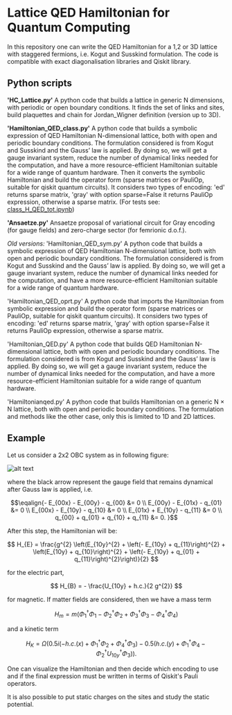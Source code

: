 # Lattice QED Hamiltonian for Quantum Computing

In this repository one can write the QED Hamiltonian for a 1,2 or 3D lattice with staggered fermions, i.e. Kogut and Susskind formulation. The code is compatible with exact diagonalisation libraries and Qiskit library.

## Python scripts
**'HC_Lattice.py'**
A python code that builds a lattice in generic N dimensions, with periodic or open boundary conditions.
It finds the set of links and sites, build plaquettes and chain for Jordan_Wigner definition (version up to 3D).

**'Hamiltonian_QED_class.py'**
A python code that builds a symbolic expression of QED Hamiltonian N-dimensional lattice, both with open and periodic boundary conditions. The formulation considered is from Kogut and Susskind and the Gauss’ law is applied.
By doing so, we will get a gauge invariant system, reduce the number of dynamical links needed
for the computation, and have a more resource-efficient Hamiltonian suitable for a wide range of
quantum hardware. Then it converts the symbolic Hamiltonian and build the operator form (sparse matrices or PauliOp, suitable for qiskit quantum circuits).
It considers two types of encoding: 'ed' returns sparse matrix, 'gray' with option sparse=False it returns PauliOp expression, otherwise a sparse matrix.
(For tests see: [class_H_QED_tot.ipynb](https://github.com/ariannacrippa/QC_lattice_H/blob/main/notebooks/class_H_QED_tot.ipynb))

**'Ansaetze.py'**
Ansaetze proposal of variational circuit for Gray encoding (for gauge fields) and zero-charge sector (for femrionic d.o.f.).

_Old versions:_
'Hamiltonian_QED_sym.py'
A python code that builds a symbolic expression of QED Hamiltonian N-dimensional lattice, both with open and periodic boundary conditions. The formulation considered is from Kogut and Susskind and the Gauss’ law is applied.
By doing so, we will get a gauge invariant system, reduce the number of dynamical links needed
for the computation, and have a more resource-efficient Hamiltonian suitable for a wide range of
quantum hardware.

'Hamiltonian_QED_oprt.py'
A python code that imports the Hamiltonian from symbolic expression and build the operator form (sparse matrices or PauliOp, suitable for qiskit quantum circuits).
It considers two types of encoding: 'ed' returns sparse matrix, 'gray' with option sparse=False it returns PauliOp expression, otherwise a sparse matrix.

'Hamiltonian_QED.py'
A python code that builds QED Hamiltonian N-dimensional lattice, both with open and periodic boundary conditions. The formulation considered is from Kogut and Susskind and the Gauss’ law is applied.
By doing so, we will get a gauge invariant system, reduce the number of dynamical links needed
for the computation, and have a more resource-efficient Hamiltonian suitable for a wide range of
quantum hardware.

'Hamiltonianqed.py'
A python code that builds Hamiltonian on a generic N × N lattice, both with open and periodic boundary conditions. The formulation and methods like the other case, only this is limited to 1D and 2D lattices.

## Example

Let us consider a 2x2 OBC system as in following figure:

![alt text](https://github.com/ariannacrippa/QC_lattice_H/blob/main/notebooks/system_2x2_OBC_gausslawTrue.png)

where the black arrow represent the gauge field that remains dynamical after Gauss law is applied, i.e.

$$\eqalign{- E_{00x} - E_{00y} - q_{00} &= 0 \\
E_{00y} - E_{01x} - q_{01} &= 0 \\
E_{00x} - E_{10y} - q_{10} &= 0 \\
E_{01x} + E_{10y} - q_{11} &= 0 \\
q_{00} + q_{01} + q_{10} + q_{11} &= 0.
}$$

After this step, the Hamiltonian will be:

$$
H_{E} = \frac{g^{2} \left(E_{10y}^{2} + \left(- E_{10y} + q_{11}\right)^{2} + \left(E_{10y} + q_{10}\right)^{2} + \left(- E_{10y} + q_{01} + q_{11}\right)^{2}\right)}{2}
$$

for the electric part,

$$
H_{B} = - \frac{U_{10y} + h.c.}{2 g^{2}}
$$

for magnetic. If matter fields are considered, then we have a mass term

$$
H_{m} = m \left(\Phi_{1}^{\dagger} \Phi_{1} - \Phi_{2}^{\dagger} \Phi_{2} + \Phi_{3}^{\dagger} \Phi_{3} - \Phi_{4}^{\dagger} \Phi_{4}\right)
$$

and a kinetic term

$$
H_{K} = \Omega \left(0.5 i \left(- h.c.(x) + \Phi_{1}^{\dagger} \Phi_{2} + \Phi_{4}^{\dagger} \Phi_{3}\right) - 0.5 \left(h.c.(y) + \Phi_{1}^{\dagger} \Phi_{4} - \Phi_{2}^{\dagger} U_{10y}^{\dagger} \Phi_{3}\right)\right).
$$

One can visualize the Hamiltonian and then decide which encoding to use and if the final expression must be written in terms of Qiskit's Pauli operators.

It is also possible to put static charges on the sites and study the static potential.
